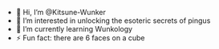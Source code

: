 - 👋 Hi, I’m @Kitsune-Wunker
- 👀 I’m interested in unlocking the esoteric secrets of pingus
- 🌱 I’m currently learning Wunkology
- ⚡ Fun fact: there are 6 faces on a cube

<!---
Kitsune-Wunker/Kitsune-Wunker is a ✨ special ✨ repository because its `README.md` (this file) appears on your GitHub profile.
You can click the Preview link to take a look at your changes.
--->
